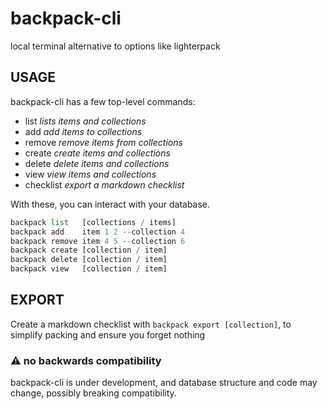 # backpack-cli

local terminal alternative to options like lighterpack

## USAGE

backpack-cli has a few top-level commands:

- list      *lists items and collections*
- add       *add items to collections*
- remove    *remove items from collections*
- create    *create items and collections*
- delete    *delete items and collections*
- view      *view items and collections*
- checklist *export a markdown checklist*

With these, you can interact with your database.

```python
backpack list   [collections / items]
backpack add    item 1 2 --collection 4
backpack remove item 4 5 --collection 6
backpack create [collection / item]
backpack delete [collection / item]
backpack view   [collection / item]
```

## EXPORT

Create a markdown checklist with `backpack export [collection]`, to simplify packing and ensure you forget nothing

### ⚠️ no backwards compatibility

backpack-cli is under development, and database structure and code may change, possibly breaking compatibility.
